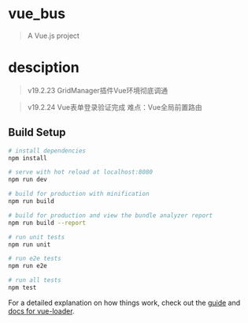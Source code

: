 # vue_bus

> A Vue.js project
# desciption

> v19.2.23  GridManager插件Vue环境彻底调通

> v19.2.24  Vue表单登录验证完成 难点：Vue全局前置路由
## Build Setup

``` bash
# install dependencies
npm install

# serve with hot reload at localhost:8080
npm run dev

# build for production with minification
npm run build

# build for production and view the bundle analyzer report
npm run build --report

# run unit tests
npm run unit

# run e2e tests
npm run e2e

# run all tests
npm test
```

For a detailed explanation on how things work, check out the [guide](http://vuejs-templates.github.io/webpack/) and [docs for vue-loader](http://vuejs.github.io/vue-loader).
